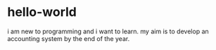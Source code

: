 # hello-world 
i am new to programming and i want to learn. 
my aim is to develop an accounting system by the end of the year.
